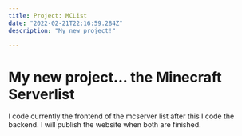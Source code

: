 ```yaml
--- 
title: Project: MCList
date: "2022-02-21T22:16:59.284Z" 
description: "My new project!"

---
```



# My new project... the Minecraft Serverlist
I code currently the frontend of the mcserver list after this I code the backend. I will publish the website when both are finished.


